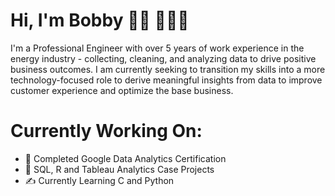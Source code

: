 # Hi, I'm Bobby 👋🏾 👨🏾‍💻
I'm a Professional Engineer with over 5 years of work experience in the energy industry -  collecting, cleaning, and analyzing data to drive positive business outcomes. I am currently seeking to transition my skills into a more technology-focused role to derive meaningful insights from data to improve customer experience and optimize the base business.

# Currently Working On:

- 🦾 Completed Google Data Analytics Certification <div data-iframe-width="150" data-iframe-height="270" data-share-badge-id="53ceb6e8-566e-4a0a-ad0f-0a39f59378f3" data-share-badge-host="https://www.credly.com"></div><script type="text/javascript" async src="//cdn.credly.com/assets/utilities/embed.js"></script>
- 🌱 SQL, R and Tableau Analytics Case Projects
- ✍️ Currently Learning C and Python
